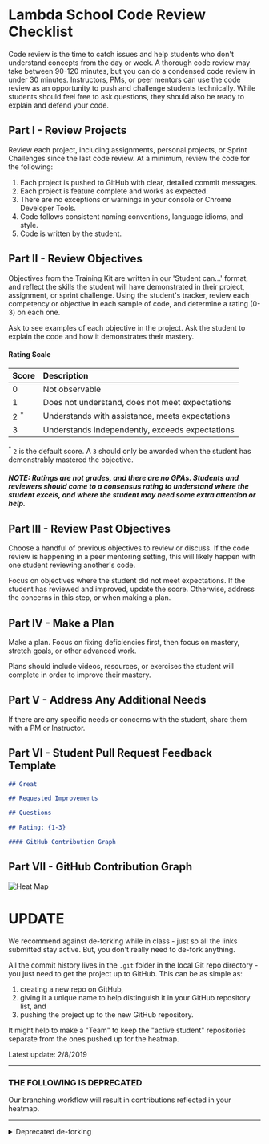 # Lambda School Code Review Checklist

Code review is the time to catch issues and help students who don't understand concepts from the day or week. A thorough code review may take between 90-120 minutes, but you can do a condensed code review in under 30 minutes. Instructors, PMs, or peer mentors can use the code review as an opportunity to push and challenge students technically. While students should feel free to ask questions, they should also be ready to explain and defend your code.

## Part I - Review Projects

Review each project, including assignments, personal projects, or Sprint Challenges since the last code review. At a minimum, review the code for the following:

1. Each project is pushed to GitHub with clear, detailed commit messages.
2. Each project is feature complete and works as expected.
3. There are no exceptions or warnings in your console or Chrome Developer Tools.
4. Code follows consistent naming conventions, language idioms, and style.
5. Code is written by the student.

## Part II - Review Objectives

Objectives from the Training Kit are written in our 'Student can...' format, and reflect the skills the student will have demonstrated in their project, assignment, or sprint challenge. Using the student's tracker, review each competency or objective in each sample of code, and determine a rating (0-3) on each one.

Ask to see examples of each objective in the project. Ask the student to explain the code and how it demonstrates their mastery.

#### Rating Scale

| Score | Description |
| :-- | :-- |
| 0       				| Not observable |
| 1       				| Does not understand, does not meet expectations |
| 2 <sup>*</sup>  | Understands with assistance, meets expectations |
| 3       				| Understands independently, exceeds expectations |

<sup>*</sup> `2` is the default score. A `3` should only be awarded when the student has demonstrably mastered the objective.

##### NOTE: Ratings are not grades, and there are no GPAs. Students and reviewers should come to a consensus rating to understand where the student excels, and where the student may need some extra attention or help.

## Part III - Review Past Objectives

Choose a handful of previous objectives to review or discuss. If the code review is happening in a peer mentoring setting, this will likely happen with one student reviewing another's code.

Focus on objectives where the student did not meet expectations. If the student has reviewed and improved, update the score. Otherwise, address the concerns in this step, or when making a plan.

## Part IV - Make a Plan

Make a plan. Focus on fixing deficiencies first, then focus on mastery, stretch goals, or other advanced work.

Plans should include videos, resources, or exercises the student will complete in order to improve their mastery.

## Part V - Address Any Additional Needs

If there are any specific needs or concerns with the student, share them with a PM or Instructor.

## Part VI - Student Pull Request Feedback Template

```markdown
## Great

## Requested Improvements

## Questions

## Rating: {1-3}

#### GitHub Contribution Graph
```

## Part VII - GitHub Contribution Graph

![Heat Map](img/contribution-graph-heat-map.png)

# UPDATE

We recommend against de-forking while in class - just so all the links submitted stay active. But, you don't really need to de-fork anything.

All the commit history lives in the `.git` folder in the local Git repo directory - you just need to get the project up to GitHub. This can be as simple as:

1. creating a new repo on GitHub,
2. giving it a unique name to help distinguish it in your GitHub repository list, and
3. pushing the project up to the new GitHub repository.

It might help to make a "Team" to keep the "active student" repositories separate from the ones pushed up for the heatmap.

Latest update: 2/8/2019

***

### THE FOLLOWING IS DEPRECATED

Our branching workflow will result in contributions reflected in your heatmap.

***

<details><summary>Deprecated de-forking</summary><p>

Unfortunately, commits made in a fork are not counted towards the contribution graph on your GitHub profile. Please see the "[Commit was made in a fork](https://help.github.com/articles/why-are-my-contributions-not-showing-up-on-my-profile/#commit-was-made-in-a-fork)" section of GitHub's _"Why are my contributions not showing up on my profile?"_ article:
> Commits made in a fork will not count toward your contributions. To make them count, you must do one of the following:
> 
> 1. Open a pull request to have your changes merged into the parent repository.
> 2. To detach the fork and turn it into a standalone repository on GitHub, contact [GitHub Support](https://github.com/contact). If the fork has forks of its own, let support know if the forks should move with your repository into a new network or remain in the current network. For more information, see "[About forks](https://help.github.com/articles/about-forks/)."

Option one is not available to Lambda School students. With option two, you should find that GitHub Support is very friendly and timely with their response. You can, however, get your "Heat Map" to accurately reflect your contributions another way. Please visit [this repository](https://github.com/LambdaSchool/GitHub-Contribution-Graph). You will find detailed instructions on how to "de-fork" your repositories. :octocat:

</p></details>
